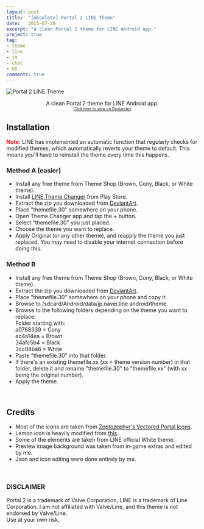 ```yaml
---
layout: post
title:  "[obsolete] Portal 2 LINE Theme"
date:   2015-07-29
excerpt: "A clean Portal 2 theme for LINE Android app."
project: true
tag:
- theme
- line
- im
- chat
- UI
comments: true
---
```


![Portal 2 LINE Theme](/assets/img/projects/portal2linetheme.png)  

<center>A clean Portal 2 theme for LINE Android app.</center>
<center><a style="font-size: x-small;" href="https://laymonage.deviantart.com/art/Portal-2-LINE-Theme-549706365">Click here to view on DeviantArt</a></center>

## Installation

<b style="color:red;">Note:</b> LINE has implemented an automatic function that
regularly checks for modified themes, which automatically reverts your theme to default.
This means you'll have to reinstall the theme every time this happens.  

### Method A (easier)
* Install any free theme from Theme Shop (Brown, Cony, Black, or White theme).
* Install [LINE Theme Changer](https://play.google.com/store/apps/details?id=com.hedoturkoglu5tb.ltc3.lite) from Play Store.
* Extract the zip you downloaded from [DeviantArt](http://laymonage.deviantart.com/art/Portal-2-LINE-Theme-549706365).
* Place "themefile.30" somewhere on your phone.
* Open Theme Changer app and tap the + button.
* Select "themefile.30" you just placed.
* Choose the theme you want to replace.
* Apply Original (or any other theme), and reapply the theme you just replaced. You may need to disable your internet connection before doing this.

### Method B
* Install any free theme from Theme Shop (Brown, Cony, Black, or White theme).
* Extract the zip you downloaded from [DeviantArt](http://laymonage.deviantart.com/art/Portal-2-LINE-Theme-549706365).
* Place "themefile.30" somewhere on your phone and copy it.
* Browse to /sdcard/Android/data/jp.naver.line.android/theme.
* Browse to the following folders depending on the theme you want to replace:  
Folder starting with:  
a0768339 = Cony  
ec4a14ea = Brown  
34afc5b4 = Black  
3cc08ba6 = White  
* Paste "themefile.30" into that folder.
* If there's an existing themefile.xx (xx = theme version number) in that folder,
delete it and rename "themefile.30" to "themefile.xx" (with xx being the original number).
* Apply the theme.

<br>

## Credits
- Most of the icons are taken from [Zeptozephyr's Vectored Portal Icons](http://zeptozephyr.deviantart.com/art/Vectored-Portal-Icons-207347804).  
- Lemon icon is heavily modified from [this](http://harboarts.com/artwork/lemon-vector-graphic_1331936248786).  
- Some of the elements are taken from LINE official White theme.  
- Preview image background was taken from in-game extras and edited by me.  
- Json and icon editing were done entirely by me.  

<br>

### DISCLAIMER
Portal 2 is a trademark of Valve Corporation, LINE is a trademark of Line Corporation.
I am not affiliated with Valve/Line, and this theme is not endorsed by Valve/Line.  
Use at your own risk.
